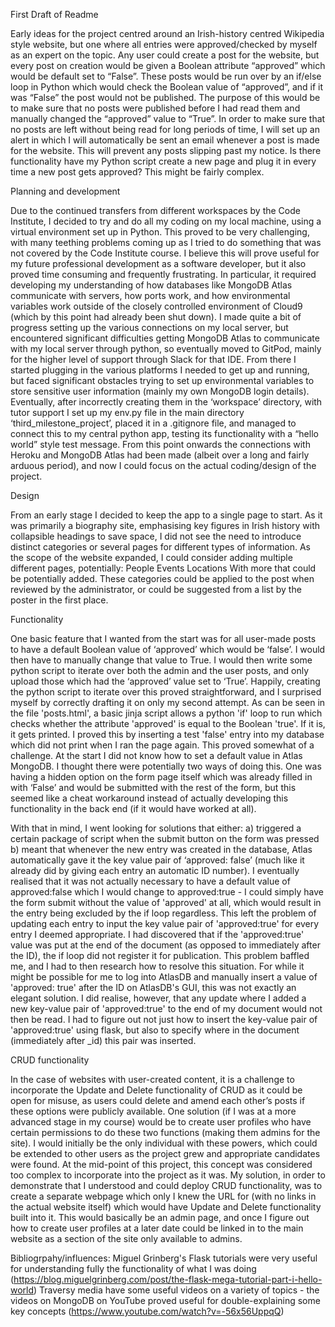 First Draft of Readme

Early ideas for the project centred around an Irish-history centred Wikipedia style website, but one where all entries were approved/checked by myself as an expert on the topic. Any user could create a post for the website, but every post on creation would be given a Boolean attribute “approved” which would be default set to “False”. These posts would be run over by an if/else loop in Python which would check the Boolean value of “approved”, and if it was “False” the post would not be published. The purpose of this would be to make sure that no posts were published before I had read them and manually changed the “approved” value to “True”. 
In order to make sure that no posts are left without being read for long periods of time, I will set up an alert in which I will automatically be sent an email whenever a post is made for the website. This will prevent any posts slipping past my notice. 
Is there functionality have my Python script create a new page and plug it in every time a new post gets approved? This might be fairly complex.

Planning and development

Due to the continued transfers from different workspaces by the Code Institute, I decided to try and do all my coding on my local machine, using a virtual environment set up in Python. This proved to be very challenging, with many teething problems coming up as I tried to do something that was not covered by the Code Institute course. I believe this will prove useful for my future professional development as a software developer, but it also proved time consuming and frequently frustrating. In particular, it required developing my understanding of how databases like MongoDB Atlas communicate with servers, how ports work, and how environmental variables work outside of the closely controlled environment of Cloud9 (which by this point had already been shut down). 
I made quite a bit of progress setting up the various connections on my local server, but encountered significant difficulties getting MongoDB Atlas to communicate with my local server through python, so eventually moved to GitPod, mainly for the higher level of support through Slack for that IDE. From there I started plugging in the various platforms I needed to get up and running, but faced significant obstacles trying to set up environmental variables to store sensitive user information (mainly my own MongoDB login details). Eventually, after incorrectly creating them in the ‘workspace’ directory, with tutor support I set up my env.py file in the main directory ‘third_milestone_project’, placed it in a .gitignore file, and managed to connect this to my central python app, testing its functionality with a “hello world” style test message. From this point onwards the connections with Heroku and MongoDB Atlas had been made (albeit over a long and fairly arduous period), and now I could focus on the actual coding/design of the project.

Design

From an early stage I decided to keep the app to a single page to start. As it was primarily a biography site, emphasising key figures in Irish history with collapsible headings to save space, I did not see the need to introduce distinct categories or several pages for different types of information. As the scope of the website expanded, I could consider adding multiple different pages, potentially:
	People
	Events
	Locations
With more that could be potentially added. These categories could be applied to the post when reviewed by the administrator, or could be suggested from a list by the poster in the first place. 

Functionality

One basic feature that I wanted from the start was for all user-made posts to have a default Boolean value of ‘approved’ which would be ‘false’. I would then have to manually change that value to True. I would then write some python script to iterate over both the admin and the user posts, and only upload those which had the ‘approved’ value set to ‘True’.
Happily, creating the python script to iterate over this proved straightforward, and I surprised myself by correctly drafting it on only my second attempt. As can be seen in the file 'posts.html', a basic jinja script allows a python 'if' loop to run which checks whether the attribute 'approved' is equal to the Boolean 'true'. If it is, it gets printed. I proved this by inserting a test 'false' entry into my database which did not print when I ran the page again.
This proved somewhat of a challenge. At the start I did not know how to set a default value in Atlas MongoDB. I thought there were potentially two ways of doing this. One was having a hidden option on the form page itself which was already filled in with ‘False’ and would be submitted with the rest of the form, but this seemed like a cheat workaround instead of actually developing this functionality in the back end (if it would have worked at all).

With that in mind, I went looking for solutions that either:
    a) triggered a certain package of script when the submit button on the form was pressed
    b) meant that whenever the new entry was created in the database, Atlas automatically gave it the key value pair of ‘approved: false’ (much like it already did by giving each entry an automatic ID number). 
I eventually realised that it was not actually necessary to have a default value of approved:false which I would change to approved:true - I could simply have the form submit without the value of 'approved' at all, which would result in the entry being excluded by the if loop regardless.
This left the problem of updating each entry to input the key value pair of 'approved:true' for every entry I deemed appropriate. I had discovered that if the 'approved:true' value was put at the end of the document (as opposed to immediately after the ID), the if loop did not register it for publication. This problem baffled me, and I had to then research how to resolve this situation. For while it might be possible for me to log into AtlasDB and manually insert a value of 'approved: true' after the ID on AtlasDB's GUI, this was not exactly an elegant solution. I did realise, however, that any update where I added a new key-value pair of 'approved:true' to the end of my document would not then be read. I had to figure out not just how to insert the key-value pair of 'approved:true' using flask, but also to specify where in the document (immediately after _id) this pair was inserted.

CRUD functionality

In the case of websites with user-created content, it is a challenge to incorporate the Update and Delete functionality of CRUD as it could be open for misuse, as users could delete and amend each other’s posts if these options were publicly available. 
One solution (if I was at a more advanced stage in my course) would be to create user profiles who have certain permissions to do these two functions (making them admins for the site). I would initially be the only individual with these powers, which could be extended to other users as the project grew and appropriate candidates were found.
At the mid-point of this project, this concept was considered too complex to incorporate into the project as it was. My solution, in order to demonstrate that I understood and could deploy CRUD functionality, was to create a separate webpage which only I knew the URL for (with no links in the actual website itself) which would have Update and Delete functionality built into it. This would basically be an admin page, and once I figure out how to create user profiles at a later date could be linked in to the main website as a section of the site only available to admins. 

Bibliogrpahy/influences:
Miguel Grinberg's Flask tutorials were very useful for understanding fully the functionality of what I was doing (https://blog.miguelgrinberg.com/post/the-flask-mega-tutorial-part-i-hello-world)
Traversy media have some useful videos on a variety of topics - the videos on MongoDB on YouTube proved useful for double-explaining some key concepts (https://www.youtube.com/watch?v=-56x56UppqQ)
